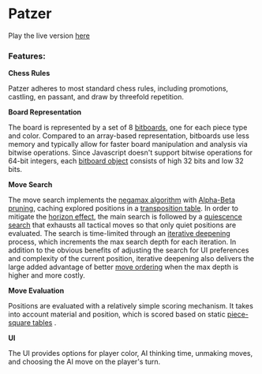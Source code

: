 # Patzer

Play the live version [here](http://ryan-mark.xyz/Patzer/)

### Features:

**Chess Rules**

Patzer adheres to most standard chess rules, including promotions, castling, en passant, and draw by threefold repetition.

**Board Representation**

The board is represented by a set of 8 [bitboards](https://www.chessprogramming.org/Bitboards),
one for each piece type and color. Compared to an array-based representation, bitboards use less memory and typically allow for faster board manipulation and analysis via bitwise operations. Since Javascript doesn't support bitwise operations for 64-bit integers, each [bitboard object](https://github.com/Rmark92/Patzer/blob/master/js/bitboard/bitboard.js) consists of high 32 bits and low 32 bits.

**Move Search**

The move search implements the [negamax algorithm](https://www.chessprogramming.org/Negamax) with [Alpha-Beta pruning](https://www.chessprogramming.org/Alpha-Beta), caching explored positions in a [transposition table](https://www.chessprogramming.org/Transposition_Table). In order to mitigate the [horizon effect](https://www.chessprogramming.org/Horizon_Effect), the main search is followed by a [quiescence search](https://www.chessprogramming.org/Quiescence_Search) that exhausts all tactical moves so that only quiet positions are evaluated. The search is time-limited through an [iterative deepening](https://www.chessprogramming.org/Iterative_Deepening) process, which increments the max search depth for each iteration. In addition to the obvious benefits of adjusting the search for UI preferences and complexity of the current position, iterative deepening also delivers the large added advantage of better [move ordering](https://www.chessprogramming.org/Move_Ordering) when the max depth is higher and more costly.

**Move Evaluation**

Positions are evaluated with a relatively simple scoring mechanism. It takes into account material and position, which is scored based on static [piece-square tables](https://www.chessprogramming.org/Simplified_Evaluation_Function#Piece-Square_Tables) .

**UI**

The UI provides options for player color, AI thinking time, unmaking moves, and choosing the AI move on the player's turn.

